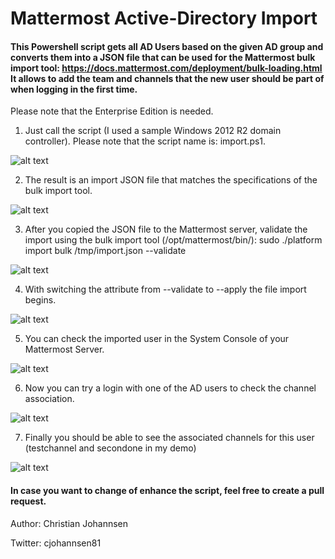 # Mattermost Active-Directory Import

#### This Powershell script gets all AD Users based on the given AD group and converts them into a JSON file that can be used for the Mattermost bulk import tool: https://docs.mattermost.com/deployment/bulk-loading.html It allows to add the team and channels that the new user should be part of when logging in the first time.

Please note that the Enterprise Edition is needed.

1. Just call the script (I used a sample Windows 2012 R2 domain controller). Please note that the script name is: import.ps1.

![alt text](https://github.com/cjohannsen81/mattermost-ad_import/blob/master/images/0_call_import.png)

2. The result is an import JSON file that matches the specifications of the bulk import tool.

![alt text](https://github.com/cjohannsen81/mattermost-ad_import/blob/master/images/1_import_json.png)

3. After you copied the JSON file to the Mattermost server, validate the import using the bulk import tool (/opt/mattermost/bin/): sudo ./platform import bulk /tmp/import.json --validate

 ![alt text](https://github.com/cjohannsen81/mattermost-ad_import/blob/master/images/2_validate_import_json.png)

4. With switching the attribute from --validate to --apply the file import begins.

![alt text](https://github.com/cjohannsen81/mattermost-ad_import/blob/master/images/3_apply_import_json.png)

5. You can check the imported user in the System Console of your Mattermost Server.

![alt text](https://github.com/cjohannsen81/mattermost-ad_import/blob/master/images/4_imported_users.png)

6. Now you can try a login with one of the AD users to check the channel association.

![alt text](https://github.com/cjohannsen81/mattermost-ad_import/blob/master/images/5_import_user_login.png)

7. Finally you should be able to see the associated channels for this user (testchannel and secondone in my demo)

![alt text](https://github.com/cjohannsen81/mattermost-ad_import/blob/master/images/6_user_channels.png)


#### In case you want to change of enhance the script, feel free to create a pull request.

Author: Christian Johannsen

Twitter: cjohannsen81
